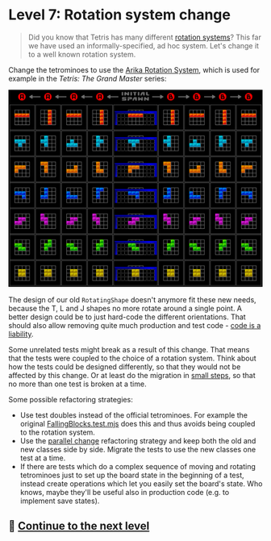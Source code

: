 # Level 7: Rotation system change

> Did you know that Tetris has many different [rotation systems](https://tetris.wiki/Category:Rotation_systems)? This
> far we have used an informally-specified, ad hoc system. Let's change it to a well known rotation system.

Change the tetrominoes to use the [Arika Rotation System](https://tetris.wiki/Arika_Rotation_System), which is used for
example in the _Tetris: The Grand Master_ series:

![Arika Rotation System's basic rotations](images/tgm-rotations.png)

The design of our old `RotatingShape` doesn't anymore fit these new needs, because the T, L and J shapes no more rotate
around a single point. A better design could be to just hard-code the different orientations. That should also allow
removing quite much production and test code - [code is a liability](https://wiki.c2.com/?SoftwareAsLiability).

Some unrelated tests might break as a result of this change. That means that the tests were coupled to the choice of a
rotation system. Think about how the tests could be designed differently, so that they would not be affected by this
change. Or at least do the migration in [small steps](https://tdd.mooc.fi/2-design#small-safe-steps), so that no more
than one test is broken at a time.

Some possible refactoring strategies:

* Use test doubles instead of the official tetrominoes. For example the
  original [FallingBlocks.test.mjs](../test/FallingBlocks.test.mjs) does this and thus avoids being coupled to the
  rotation system.
* Use the [parallel change](https://tdd.mooc.fi/2-design#four-strategies) refactoring strategy and keep both the old and
  new classes side by side. Migrate the tests to use the new classes one test at a time.
* If there are tests which do a complex sequence of moving and rotating tetrominoes just to set up the board state in
  the beginning of a test, instead create operations which let you easily set the board's state. Who knows, maybe
  they'll be useful also in production code (e.g. to implement save states).

## 🚀 [Continue to the next level](level-8.md)
